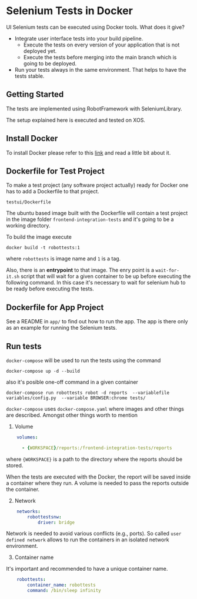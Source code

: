 # Selenium Tests in Docker

UI Selenium tests can be executed using Docker tools. What does it give?

* Integrate user interface tests into your build pipeline.
    * Execute the tests on every version of your application that is not deployed yet.
    * Execute the tests before merging into the main branch which is going to be deployed.
* Run your tests always in the same environment. That helps to have the tests stable.

## Getting Started

The tests are implemented using RobotFramework with SeleniumLibrary.

The setup explained here is executed and tested on XOS.

## Install Docker

To install Docker please refer to this [link](https://docs.docker.com/engine/installation/) and read a little bit about it.

## Dockerfile for Test Project

To make a test project (any software project actually) ready for Docker one has to add a Dockerfile to that project.

    testui/Dockerfile

The ubuntu based image built with the Dockerfile will contain a test project in the image folder `frontend-integration-tests` and it's going to be a working directory.

To build the image execute

    docker build -t robottests:1

where `robottests` is image name and `1` is a tag.

Also, there is an **entrypoint** to that image. The enry point is a `wait-for-it.sh` script that will wait for a given container to be up before executing the following command. In this case it's necessary to wait for selenium hub to be ready before executing the tests.

## Dockerfile for App Project

See a README in `app/` to find out how to run the app. The app is there only as an example for running the Selenium tests.

## Run tests

`docker-compose` will be used to run the tests using the command

    docker-compose up -d --build

also it's posible one-off command in a given container

    docker-compose run robottests robot -d reports  --variablefile variables/config.py  --variable BROWSER:chrome tests/

`docker-compose` uses `docker-compose.yaml` where images and other things are described. Amongst other things worth to mention

1. Volume

```yaml
    volumes:

      - {WORKSPACE}/reports:/frontend-integration-tests/reports
```

where `{WORKSPACE}` is a path to the directory where the reports should be stored.

When the tests are executed with the Docker, the report will be saved inside a container where they run. A volume is needed to pass the reports outside the container.

2. Network

```yaml
    networks:
        robottestsnw:
            driver: bridge
```

Network is needed to avoid various conflicts (e.g., ports). So called `user defined network` allows to run the containers in an isolated network environment.

3. Container name

It's important and recommended to have a unique container name.

```yaml
    robottests:
        container_name: robottests
        command: /bin/sleep infinity
```
